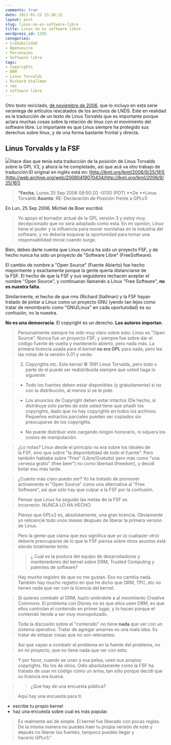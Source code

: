 ```yaml
---
comments: true
date: 2011-01-22 15:38:12
layout: post
slug: linux-no-es-software-libre
title: Linux no es software libre
wordpress_id: 1292
categories:
- Credibilidad
- Opensource
- Personajes
- Software libre
tags:
- copyrights
- DRM
- Linus Torvalds
- Richard Stallman
- rms
- software libre
---
```


Otro texto reciclado, [de noviembre de 2006](http://www.lnds.net/blog/2006/11/linus-torvalds-y-la-fsf.html), que lo incluyo en esta serie veraniega de artículos rescatados de los archivos de LNDS. Este en realidad es la traducción de un texto de Linus Torvalds que es importante porque aclara muchas cosas sobre la relación de linux con el movimiento del software libre. Lo importante es que Linus siempre ha protegido sus derechos sobre linux, y de una forma bastante frontal y directa.


## Linus Torvalds y la FSF






[![](http://www.lnds.net/blog/wp-content/uploads/2011/01/Linus_Torvalds.jpeg)](http://www.lnds.net/blog/wp-content/uploads/2011/01/Linus_Torvalds.jpeg)Hace días que tenía esta traducción de la posición de Linus Torvalds sobre la GPL V3, y ahora la he completado, así que acá va otro trabajo de traducción:El original en inglés está en: [http://lkml.org/lkml/2006/9/25/161](http://web.archive.org/web/20080419070434/http://lkml.org/lkml/2006/9/25/161)


> **"Fecha**, Lunes 25 Sep 2006 09:50:20 -0700 (PDT)
**De **Linus Torvalds
**Asunto**: RE: Declaración de Posición frente a GPLv3

En Lun, 25 Sep 2006, Michiel de Boer escribió

> Yo apoyo el borrador actual de la GPL versión 3 y estoy muy decepcionado
> que no será adoptado como está. En mi opinión, Linux tiene el poder y la influencia
> para mover montañas en la industria del software, y no debería esquivar
> la oportunidad para tomar una responsabilidad moral cuando surge.

Bien, debes darte cuenta que Linux nunca ha sido un proyecto FSF, y de hecho nunca ha sido un proyecto de "Software Libre" (FreeSoftware).

El cambio de nombre a "Open Source" (Fuente Abierto) fue hecho mayormente y exactamente porque la gente quería distanciarse de la FSF. El hecho de que la FSF y sus seguidores rechacen aceptar el nombre "Open Source", y continuaran llamando a Linux "Free Software", **no es nuestra falta**.

Similarmente, el hecho de que rms (Richard Stallman) y la FSF hayan tratado de pintar a Linux como un proyecto GNU (yendo tan lejos como tratar de renombrarlo como "GNU/Linux" en cada oportunidad) es su confusión, no la nuestra.

**No es una democracia**. El copyright es un derecho. **Los autores importan**.










> Personalmente siempre he sido muy claro sobre esto: Linux es "Open Source". Nunca fue un proyecto FSF, y siempre fue sobre dar el código fuente de vuelta y mantenerlo abierto, pero nada más. La primera licencia usada para el kernel **no era GPL** para nada, pero lee las notas de la versión 0.01 y verás:




> 

> 
> 2. Copyrights etc. Este kernel © 1991 Linus Torvalds, pero todo o parte de el puede ser redistribuida siempre que usted haga lo siguiente:
> 
> 

> 
> - Todo los fuentes deben estar disponibles (y gratuitamente) si no con la distribución, al menos si se le pide.
> 
> 

> 
> - Los anuncios de Copyright deben estar intactos (De hecho, si distribuye sólo partes de este usted tiene que añadir los copyrights, dado que no hay copyrights en todos los archivos. Pequeños extractos parciales pueden ser copiados sin preocuparse de los copyrights.
> 
> 

> 
> - No puede distribuir esto cargando ningún honorario, ni siquera los costos de manipulación.
> 
> 





> ¿Lo notas? Linux desde el principio no era sobre los ideales de la FSF, sino que sobre "la disponibilidad de todo el fuente". Pero también hablaba sobre "Free" (Libre/Gratuito) pero más como "una cerveza gratis" (free beer") no como libertad (freedom), y decidí botar eso más tarde.




> ¿Cuanto más claro puedo ser? Yo he tratado de promover activamente el "Open Source" como una alternativa al "Free Software", así que sólo hay que culpar a la FSF por la confusión.




> Pensar que Linux ha seguido las metas de la FSF es incorrecto. NUNCA LO HA HECHO.




> Pienso que GPLv2 es, absolutamente, una gran licencia. Obviamente yo relicencié todo unos meses después de liberar la primera versión de Linux.




> Pero la gente que clama que eso significa que yo (o cualquier otro) debería preocuparse de lo que la FSF piensa sobre otros asuntos está siendo totalmente tonto.




> > ¿ Cual es la postura del equipo de desarrolladores y mantenedores del kernel sobre DRM, Trusted Computing y patentes de software?




> Hay mucho registro de que no me gustan. Eso no cambia nada. También hay mucho registro en que he dicho que DRM, TPC, etc no tienen nada que ver con la licencia del kernel.




> Si quieres combatir el DRM, hazlo uniéndote a al movimiento Creative Commons. El problema con Disney no es que ellos usen DRM, es que ellos controlan el contenido en primer lugar, y lo hacen porque el contenido tiende a ser muy monopolizado.




> Toda la discusión sobre el "contenido" no tiene **nada** que ver con un sistema operativo. Tratar de agregar amarres es una mala idea. Es tratar de enlazar cosas que no son relevantes.




> Así que vayan a combatir el problema en la fuente del problema, no en mi proyecto, que no tiene nada que ver con esto.




> Y por favor, cuando se unan a esa pelea, usen sus propios copyrights. No los de otros. Odio absolutamente como la FSF ha tratado de usar mi código como un arma, tan sólo porque decidí que su licencia era buena.




> > ¿Que hay de una encuesta pública?




> Aquí hay una encuesta para tí:
- escribe tu propio kernel
- haz una encuesta sobre cual es más popular.




> Es realmente así de simple. El kernel fue liberado con pocas reglas. De la misma manera no puedes haer tu propia versión de este y depués no liberar los fuentes, tampoco puedes llegar y hacerlo GPLv3."



